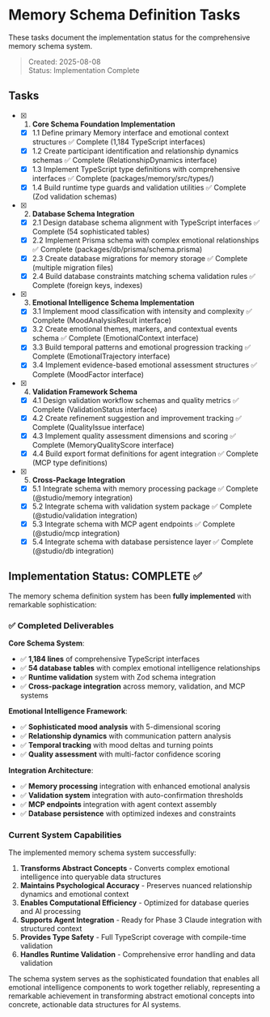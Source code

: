 # Memory Schema Definition Tasks

These tasks document the implementation status for the comprehensive memory schema system.

> Created: 2025-08-08  
> Status: Implementation Complete

## Tasks

- [x] 1. **Core Schema Foundation Implementation**
  - [x] 1.1 Define primary Memory interface and emotional context structures ✅ Complete (1,184 TypeScript interfaces)
  - [x] 1.2 Create participant identification and relationship dynamics schemas ✅ Complete (RelationshipDynamics interface)
  - [x] 1.3 Implement TypeScript type definitions with comprehensive interfaces ✅ Complete (packages/memory/src/types/)
  - [x] 1.4 Build runtime type guards and validation utilities ✅ Complete (Zod validation schemas)

- [x] 2. **Database Schema Integration**
  - [x] 2.1 Design database schema alignment with TypeScript interfaces ✅ Complete (54 sophisticated tables)
  - [x] 2.2 Implement Prisma schema with complex emotional relationships ✅ Complete (packages/db/prisma/schema.prisma)
  - [x] 2.3 Create database migrations for memory storage ✅ Complete (multiple migration files)
  - [x] 2.4 Build database constraints matching schema validation rules ✅ Complete (foreign keys, indexes)

- [x] 3. **Emotional Intelligence Schema Implementation**
  - [x] 3.1 Implement mood classification with intensity and complexity ✅ Complete (MoodAnalysisResult interface)
  - [x] 3.2 Create emotional themes, markers, and contextual events schema ✅ Complete (EmotionalContext interface)
  - [x] 3.3 Build temporal patterns and emotional progression tracking ✅ Complete (EmotionalTrajectory interface)
  - [x] 3.4 Implement evidence-based emotional assessment structures ✅ Complete (MoodFactor interface)

- [x] 4. **Validation Framework Schema**
  - [x] 4.1 Design validation workflow schemas and quality metrics ✅ Complete (ValidationStatus interface)
  - [x] 4.2 Create refinement suggestion and improvement tracking ✅ Complete (QualityIssue interface)
  - [x] 4.3 Implement quality assessment dimensions and scoring ✅ Complete (MemoryQualityScore interface)
  - [x] 4.4 Build export format definitions for agent integration ✅ Complete (MCP type definitions)

- [x] 5. **Cross-Package Integration**
  - [x] 5.1 Integrate schema with memory processing package ✅ Complete (@studio/memory integration)
  - [x] 5.2 Integrate schema with validation system package ✅ Complete (@studio/validation integration)
  - [x] 5.3 Integrate schema with MCP agent endpoints ✅ Complete (@studio/mcp integration)
  - [x] 5.4 Integrate schema with database persistence layer ✅ Complete (@studio/db integration)

## Implementation Status: COMPLETE ✅

The memory schema definition system has been **fully implemented** with remarkable sophistication:

### ✅ Completed Deliverables

**Core Schema System**:

- ✅ **1,184 lines** of comprehensive TypeScript interfaces
- ✅ **54 database tables** with complex emotional intelligence relationships
- ✅ **Runtime validation** system with Zod schema integration
- ✅ **Cross-package integration** across memory, validation, and MCP systems

**Emotional Intelligence Framework**:

- ✅ **Sophisticated mood analysis** with 5-dimensional scoring
- ✅ **Relationship dynamics** with communication pattern analysis
- ✅ **Temporal tracking** with mood deltas and turning points
- ✅ **Quality assessment** with multi-factor confidence scoring

**Integration Architecture**:

- ✅ **Memory processing** integration with enhanced emotional analysis
- ✅ **Validation system** integration with auto-confirmation thresholds
- ✅ **MCP endpoints** integration with agent context assembly
- ✅ **Database persistence** with optimized indexes and constraints

### Current System Capabilities

The implemented memory schema system successfully:

1. **Transforms Abstract Concepts** - Converts complex emotional intelligence into queryable data structures
2. **Maintains Psychological Accuracy** - Preserves nuanced relationship dynamics and emotional context
3. **Enables Computational Efficiency** - Optimized for database queries and AI processing
4. **Supports Agent Integration** - Ready for Phase 3 Claude integration with structured context
5. **Provides Type Safety** - Full TypeScript coverage with compile-time validation
6. **Handles Runtime Validation** - Comprehensive error handling and data validation

The schema system serves as the sophisticated foundation that enables all emotional intelligence components to work together reliably, representing a remarkable achievement in transforming abstract emotional concepts into concrete, actionable data structures for AI systems.
